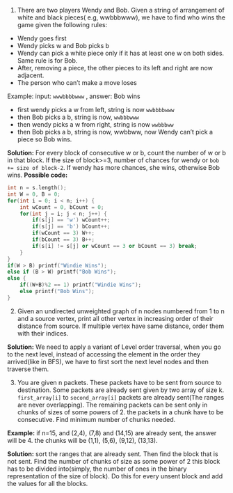 1. There are two players Wendy and Bob. Given a string of arrangement of white and black pieces( e.g, wwbbbwww), we have to find who wins the game given the following rules:

  * Wendy goes first
  * Wendy picks w and Bob picks b
  * Wendy can pick a white piece only if it has at least one w on both sides. Same rule is for Bob.
  * After, removing a piece, the other pieces to its left and right are now adjacent.
  * The person who can’t make a move loses
        
Example:
input: `wwwbbbbwww` , answer: Bob wins
* first wendy picks a w from left, string is now `wwbbbbwww`
* then Bob picks a b, string is now, `wwbbbwww`
* then wendy picks a w from right, string is now `wwbbbww`
* then Bob picks a b, string is now, wwbbww, now Wendy can’t pick a piece so Bob wins.

**Solution:** For every block of consecutive w or b, count the number of w or b in that block. If the size of block>=3, number of chances for wendy or `bob += size of block-2`. If wendy has more chances, she wins, otherwise Bob wins.
**Possible code:**
```c++
int n = s.length();
int W = 0, B = 0;
for(int i = 0; i < n; i++) {
	int wCount = 0, bCount = 0;
	for(int j = i; j < n; j++) {
  		if(s[j] == 'w') wCount++;
		if(s[j] == 'b') bCount++;
		if(wCount == 3) W++;
		if(bCount == 3) B++;
		if(s[i] != s[j] or wCount == 3 or bCount == 3) break;
	}
}
if(W > B) printf("Windie Wins");
else if (B > W) printf("Bob Wins");
else {
	if((W+B)%2 == 1) printf("Windie Wins");
	else printf("Bob Wins");
}
```

2. Given an undirected unweighted graph of n nodes numbered from 1 to n and a source vertex, print all other vertex in increasing order of their distance from source. If multiple vertex have same distance, order them with their indices.

**Solution:** We need to apply a variant of Level order traversal, when you go to the next level, instead of accessing the element in the order they arrived(like in BFS), we have to first sort the next level nodes and then traverse them.


3. You are given n packets. These packets have to be sent from source to destination. Some packets are already sent given by two array of size k. `first_array[i]` to `second_array[i]` packets are already sent(The ranges are never overlapping). The remaining packets can be sent only in chunks of sizes of some powers of 2. the packets in a chunk have to be consecutive. Find minimum number of  chunks needed.

**Example:** if n=15, and (2,4), (7,8) and (14,15) are already sent, the answer will be  4. the chunks will be (1,1), (5,6), (9,12), (13,13).


**Solution:** sort the ranges that are already sent. Then find the block that is not sent. Find the number of chunks of size as some power of 2 this block has to be divided into(simply, the number of ones in the binary representation of the size of block). Do this for every unsent block and add the values for all the blocks.
